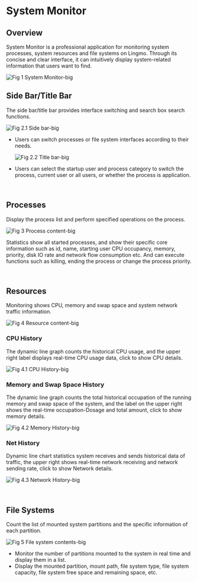 # System Monitor
## Overview
System Monitor is a professional application for monitoring system processes, system resources and file systems on Lingmo. Through its concise and clear interface, it can intuitively display system-related information that users want to find.

![Fig 1 System Monitor-big](image/1.png)
<br>

## Side Bar/Title Bar
The side bar/title bar provides interface switching and search box search functions.

![Fig 2.1 Side bar-big](image/2.1.png)

- Users can switch processes or file system interfaces according to their needs.

  ![Fig 2.2 Title bar-big](image/2.2.png)

- Users can select the startup user and process category to switch the process, current user or all users, or whether the process is application.

<br>

## Processes
Display the process list and perform specified operations on the process.

![Fig 3 Process content-big](image/3.png)

Statistics show all started processes, and show their specific core information such as id, name, starting user CPU occupancy, memory, priority, disk IO rate and network flow consumption etc. And can execute functions such as killing, ending the process or change the process priority.

<br>

## Resources
Monitoring shows CPU, memory and swap space and system network traffic information.

![Fig 4 Resource content-big](image/4.png)

### CPU History
The dynamic line graph counts the historical CPU usage, and the upper right label displays real-time CPU usage data, click to show CPU details.

![Fig 4.1 CPU History-big](image/4.1.png)

### Memory and Swap Space History
The dynamic line graph counts the total historical occupation of the running memory and swap space of the system, and the label on the upper right shows the real-time occupation-Dosage and total amount, click to show memory details.

![Fig 4.2 Memory History-big](image/4.2.png)

### Net History
Dynamic line chart statistics system receives and sends historical data of traffic, the upper right shows real-time network receiving and network sending rate, click to show Network details.

![Fig 4.3 Network History-big](image/4.3.png)

<br>

## File Systems
Count the list of mounted system partitions and the specific information of each partition.

![Fig 5 File system contents-big](image/5.png)

- Monitor the number of partitions mounted to the system in real time and display them in a list.
- Display the mounted partition, mount path, file system type, file system capacity, file system free space and remaining space, etc.